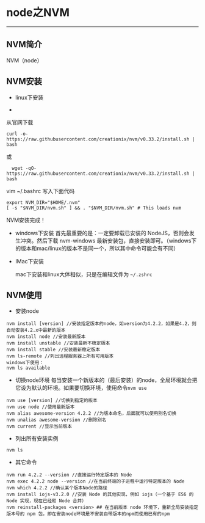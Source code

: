 # node之NVM

***

## NVM简介

NVM（node）

## NVM安装

* linux下安装

* 

  从官网下载
```
curl -o- https://raw.githubusercontent.com/creationix/nvm/v0.33.2/install.sh | bash
```
或
```
  wget -qO- https://raw.githubusercontent.com/creationix/nvm/v0.33.2/install.sh | bash
```
vim ~/.bashrc 写入下面代码
```
export NVM_DIR="$HOME/.nvm"
[ -s "$NVM_DIR/nvm.sh" ] && . "$NVM_DIR/nvm.sh" # This loads nvm
```

NVM安装完成！

* windows下安装
首先最重要的是：一定要卸载已安装的 NodeJS，否则会发生冲突。然后下载 nvm-windows 最新安装包，直接安装即可。（windows下的版本和mac/linux的版本不是同一个，所以其中命令可能会有不同）

* IMac下安装

  mac下安装和linux大体相似，只是在编辑文件为 `~/.zshrc`

## NVM使用
* 安装node
```
nvm install [version] //安装指定版本的node，如version为4.2.2，如果是4.2，则自动安装4.2.x中最新的版本
nvm install node //安装最新版本
nvm install unstable //安装最新不稳定版本
nvm install stable //安装最新稳定版本
nvm ls-remote //列出远程服务器上所有可用版本
windows下使用：
nvm ls available

```

* 切换node环境
每当安装一个新版本的（最后安装）的node，全局环境就会把它设为默认的环境。如果要切换环境，使用命令`nvm use`
```
nvm use [version] //切换到指定的版本
nvm use node //使用最新版本
nvm alias awesome-version 4.2.2 //为版本命名，后面就可以使用别名切换
nvm unalias awesome-version //删除别名
nvm current //显示当前版本
```

* 列出所有安装实例
```
nvm ls
```

* 其它命令

```
nvm run 4.2.2 --version //直接运行特定版本的 Node
nvm exec 4.2.2 node --version //在当前终端的子进程中运行特定版本的 Node
nvm which 4.2.2 //确认某个版本Node的路径
nvm install iojs-v3.2.0 //安装 Node 的其他实现，例如 iojs（一个基于 ES6 的 Node 实现，现在已经和 Node 合并）
nvm reinstall-packages <version> ## 在当前版本 node 环境下，重新全局安装指定版本号的 npm 包。即在安装node环境是不安装自带版本的npm而使用已有的npm
```
